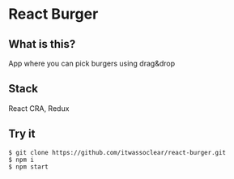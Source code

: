 # React Burger


## What is this?

App where you can pick burgers using drag&drop 

## Stack

React CRA, Redux

## Try it

```
$ git clone https://github.com/itwassoclear/react-burger.git
$ npm i
$ npm start
```
